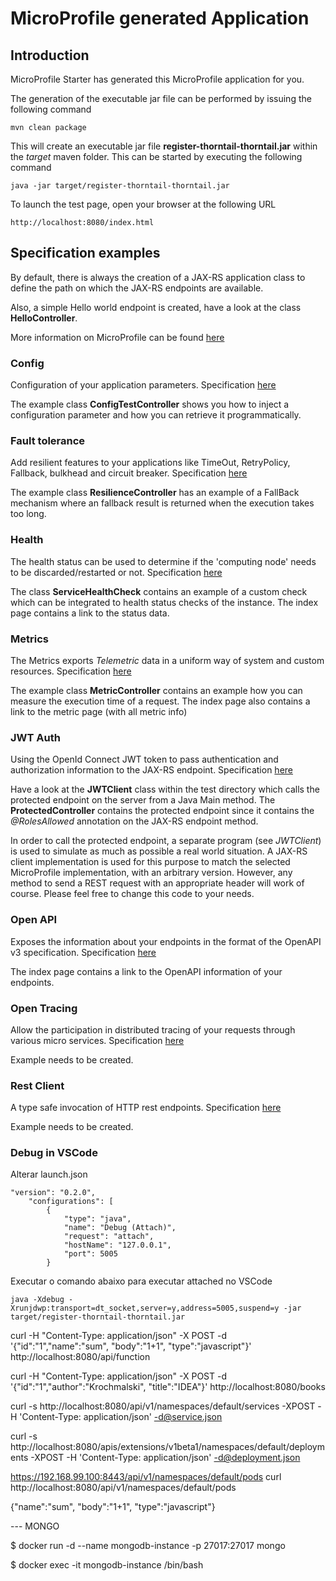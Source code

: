 # MicroProfile generated Application

## Introduction

MicroProfile Starter has generated this MicroProfile application for you.

The generation of the executable jar file can be performed by issuing the following command

    mvn clean package

This will create an executable jar file **register-thorntail-thorntail.jar** within the _target_ maven folder. This can be started by executing the following command

    java -jar target/register-thorntail-thorntail.jar

To launch the test page, open your browser at the following URL

    http://localhost:8080/index.html

## Specification examples

By default, there is always the creation of a JAX-RS application class to define the path on which the JAX-RS endpoints are available.

Also, a simple Hello world endpoint is created, have a look at the class **HelloController**.

More information on MicroProfile can be found [here](https://microprofile.io/)


### Config

Configuration of your application parameters. Specification [here](https://microprofile.io/project/eclipse/microprofile-config)

The example class **ConfigTestController** shows you how to inject a configuration parameter and how you can retrieve it programmatically.



### Fault tolerance

Add resilient features to your applications like TimeOut, RetryPolicy, Fallback, bulkhead and circuit breaker. Specification [here](https://microprofile.io/project/eclipse/microprofile-fault-tolerance)

The example class **ResilienceController** has an example of a FallBack mechanism where an fallback result is returned when the execution takes too long.



### Health

The health status can be used to determine if the 'computing node' needs to be discarded/restarted or not. Specification [here](https://microprofile.io/project/eclipse/microprofile-health)

The class **ServiceHealthCheck** contains an example of a custom check which can be integrated to health status checks of the instance.  The index page contains a link to the status data.



### Metrics

The Metrics exports _Telemetric_ data in a uniform way of system and custom resources. Specification [here](https://microprofile.io/project/eclipse/microprofile-metrics)

The example class **MetricController** contains an example how you can measure the execution time of a request.  The index page also contains a link to the metric page (with all metric info)



### JWT Auth

Using the OpenId Connect JWT token to pass authentication and authorization information to the JAX-RS endpoint. Specification [here](https://microprofile.io/project/eclipse/microprofile-rest-client)

Have a look at the **JWTClient** class within the test directory which calls the protected endpoint on the server from a Java Main method.
The **ProtectedController** contains the protected endpoint since it contains the _@RolesAllowed_ annotation on the JAX-RS endpoint method.

In order to call the protected endpoint, a separate program (see _JWTClient_) is used to simulate as much as possible a real world situation. A JAX-RS client implementation is used for this purpose to match the selected MicroProfile implementation, with an arbitrary version.
However, any method to send a REST request with an appropriate header will work of course. Please feel free to change this code to your needs.




### Open API

Exposes the information about your endpoints in the format of the OpenAPI v3 specification. Specification [here](https://microprofile.io/project/eclipse/microprofile-open-api)

The index page contains a link to the OpenAPI information of your endpoints.




### Open Tracing

Allow the participation in distributed tracing of your requests through various micro services. Specification [here](https://microprofile.io/project/eclipse/microprofile-opentracing)

Example needs to be created.




### Rest Client

A type safe invocation of HTTP rest endpoints. Specification [here](https://microprofile.io/project/eclipse/microprofile-rest-client)

Example needs to be created.



### Debug in VSCode

Alterar launch.json

    "version": "0.2.0",
        "configurations": [
            {
                "type": "java",
                "name": "Debug (Attach)",
                "request": "attach",
                "hostName": "127.0.0.1",
                "port": 5005
            }

Executar o comando abaixo para executar attached no VSCode

    java -Xdebug -Xrunjdwp:transport=dt_socket,server=y,address=5005,suspend=y -jar target/register-thorntail-thorntail.jar





curl -H "Content-Type: application/json" -X POST -d '{"id":"1","name":"sum", "body":"1+1", "type":"javascript"}' http://localhost:8080/api/function




curl -H "Content-Type: application/json" -X POST -d '{"id":"1","author":"Krochmalski", "title":"IDEA"}' http://localhost:8080/books

curl -s http://localhost:8080/api/v1/namespaces/default/services -XPOST -H 'Content-Type: application/json' -d@service.json

curl -s http://localhost:8080/apis/extensions/v1beta1/namespaces/default/deployments -XPOST -H 'Content-Type: application/json' -d@deployment.json

https://192.168.99.100:8443/api/v1/namespaces/default/pods curl http://localhost:8080/api/v1/namespaces/default/pods


{"name":"sum", "body":"1+1", "type":"javascript"}

--- MONGO

$ docker run -d --name mongodb-instance -p 27017:27017 mongo

$ docker exec -it mongodb-instance /bin/bash